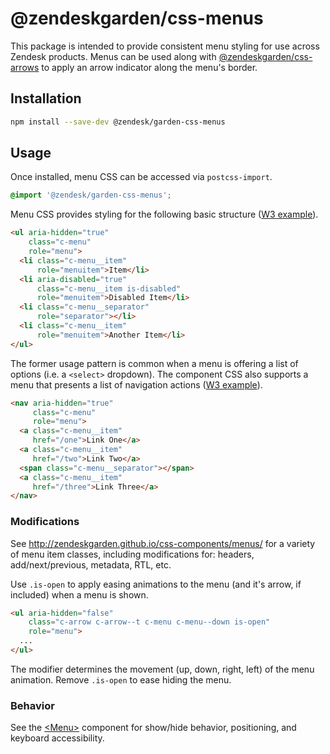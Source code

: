 # @zendeskgarden/css-menus

This package is intended to provide consistent menu styling for use
across Zendesk products. Menus can be used along with
[@zendeskgarden/css-arrows](http://zendeskgarden.github.io/css-arrows/)
to apply an arrow indicator along the menu's border.

## Installation

```sh
npm install --save-dev @zendesk/garden-css-menus
```

## Usage

Once installed, menu CSS can be accessed via `postcss-import`.

```css
@import '@zendesk/garden-css-menus';
```

Menu CSS provides styling for the following basic structure ([W3
example](https://www.w3.org/TR/wai-aria-practices-1.1/examples/menubar/menubar-2/menubar-2.html)).

```html
<ul aria-hidden="true"
    class="c-menu"
    role="menu">
  <li class="c-menu__item"
      role="menuitem">Item</li>
  <li aria-disabled="true"
      class="c-menu__item is-disabled"
      role="menuitem">Disabled Item</li>
  <li class="c-menu__separator"
      role="separator"></li>
  <li class="c-menu__item"
      role="menuitem">Another Item</li>
</ul>
```

The former usage pattern is common when a menu is offering a list of
options (i.e. a `<select>` dropdown). The component CSS also supports
a menu that presents a list of navigation actions ([W3
example](https://www.w3.org/TR/wai-aria-practices-1.1/examples/menubar/menubar-1/menubar-1.html)).


```html
<nav aria-hidden="true"
     class="c-menu"
     role="menu">
  <a class="c-menu__item"
     href="/one">Link One</a>
  <a class="c-menu__item"
     href="/two">Link Two</a>
  <span class="c-menu__separator"></span>
  <a class="c-menu__item"
     href="/three">Link Three</a>
</nav>
```

### Modifications

See http://zendeskgarden.github.io/css-components/menus/ for a variety
of menu item classes, including modifications for: headers,
add/next/previous, metadata, RTL, etc.

Use `.is-open` to apply easing animations to the menu (and
it's arrow, if included) when a menu is shown.

```html
<ul aria-hidden="false"
    class="c-arrow c-arrow--t c-menu c-menu--down is-open"
    role="menu">
  ...
</ul>
```

The modifier determines the movement (up, down, right, left) of the menu
animation. Remove `.is-open` to ease hiding the menu.

### Behavior

See the
[&lt;Menu&gt;](http://zendeskgarden.github.io/react-components/#!/Menu)
component for show/hide behavior, positioning, and keyboard
accessibility.
